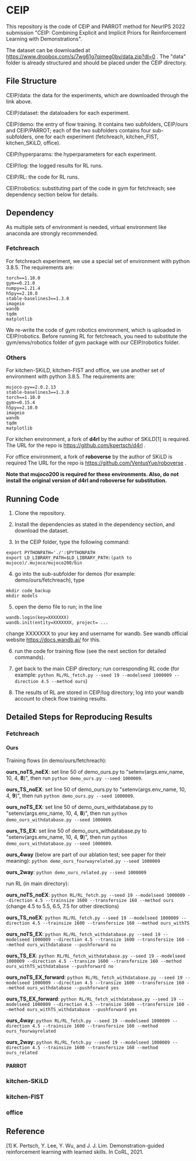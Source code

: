 # CEIP

This repository is the code of CEIP and PARROT method for NeurIPS 2022 submission "CEIP: Combining Explicit and Implicit Priors for Reinforcement Learning with Demonstrations".

The dataset can be downloaded at https://www.dropbox.com/s/7wg61g7qjmeg0bv/data.zip?dl=0 . The "data" folder is already structured and should be placed under the CEIP directory.

## File Structure

CEIP/data: the data for the experiments, which are downloaded through the link above.

CEIP/dataset: the dataloaders for each experiment.

CEIP/demo: the entry of flow training. It contains two subfolders, CEIP/ours and CEIP/PARROT; each of the two subfolders contains four sub-subfolders, one for each experiment (fetchreach, kitchen_FIST, kitchen_SKiLD, office).

CEIP/hyperparams: the hyperparameters for each experiment.

CEIP/log: the logged results for RL runs.

CEIP/RL: the code for RL runs. 

CEIP/robotics: substituting part of the code in gym for fetchreach; see dependency section below for details.

## Dependency

As multiple sets of environment is needed, virtual environment like anaconda are strongly recommended. 

### Fetchreach

For fetchreach experiment, we use a special set of environment with python 3.8.5. The requirements are:
```
torch==1.10.0
gym==0.21.0
numpy==1.21.4
h5py==2.10.0
stable-baselines3==1.3.0
imageio
wandb
tqdm
matplotlib
```
We re-write the code of gym robotics environment, which is uploaded in CEIP/robotics. Before running RL for fetchreach, you need to substitute the gym/envs/robotics folder of gym package with our CEIP/robotics folder.

### Others

For kitchen-SKiLD, kitchen-FIST and office, we use another set of environment with python 3.8.5. The requirements are:
```
mujoco-py==2.0.2.13
stable-baselines3==1.3.0
torch==1.10.0
gym>=0.15.4
h5py==2.10.0
imageio
wandb
tqdm
matplotlib
```
For kitchen environment, a fork of **d4rl** by the author of SKiLD[1] is required. The URL for the repo is https://github.com/kpertsch/d4rl .

For office environment, a fork of **roboverse** by the author of SKiLD is required The URL for the repo is https://github.com/VentusYue/roboverse .

**Note that mujoco200 is required for these environments. Also, do not install the original version of d4rl and roboverse for substitution.**

## Running Code

1. Clone the repository.

2. Install the dependencies as stated in the dependency section, and download the dataset.

3. In the CEIP folder, type the following command: 
``` 
export PYTHONPATH='./':$PYTHONPATH 
export LD_LIBRARY_PATH=$LD_LIBRARY_PATH:(path to mujoco)/.mujoco/mujoco200/bin
```

4. go into the sub-subfolder for demos (for example: demo/ours/fetchreach), type
```
mkdir code_backup
mkdir models
```

5. open the demo file to run; in the line 
```
wandb.login(key=XXXXXXX)
wandb.init(entity=XXXXXXX, project= ...
```
change XXXXXXX to your key and username for wandb. See wandb official website https://docs.wandb.ai/ for this.

6. run the code for training flow (see the next section for detailed commands).

7. get back to the main CEIP directory; run corresponding RL code (for example: ```python RL/RL_fetch.py --seed 19 --modelseed 1000009 --direction 4.5 --method ours```)

8. The results of RL are stored in CEIP/log directory; log into your wandb account to check flow training results.

## Detailed Steps for Reproducing Results


### Fetchreach

#### Ours
Training flows (in demo/ours/fetchreach):

**ours_noTS_noEX**: set line 50 of demo_ours.py to "setenv(args.env_name, 10, 4, **8**)", then run ```python demo_ours.py --seed 1000009```.

**ours_TS_noEX**: set line 50 of demo_ours.py to "setenv(args.env_name, 10, 4, **9**)", then run ```python demo_ours.py --seed 1000009```.

**ours_noTS_EX**: set line 50 of demo_ours_withdatabase.py to "setenv(args.env_name, 10, 4, **8**)", then run ```python demo_ours_withdatabase.py --seed 1000009```.

**ours_TS_EX**: set line 50 of demo_ours_withdatabase.py to "setenv(args.env_name, 10, 4, **9**)", then run ```python demo_ours_withdatabase.py --seed 1000009```.

**ours_4way** (below are part of our ablation test; see paper for their meaning): ```python demo_ours_fourwayrelated.py --seed 1000009```

**ours_2way**: ```python demo_ours_related.py --seed 1000009```

run RL (in main directory):

**ours_noTS_noEX**: ```python RL/RL_fetch.py --seed 19 --modelseed 1000009 --direction 4.5 --trainsize 1600 --transfersize 160 --method ours``` (change 4.5 to 5.5, 6.5, 7.5 for other directions)

**ours_TS_noEX**: ```python RL/RL_fetch.py --seed 19 --modelseed 1000009 --direction 4.5 --trainsize 1600 --transfersize 160 --method ours_withTS```

**ours_noTS_EX**: ```python RL/RL_fetch_withdatabase.py --seed 19 --modelseed 1000009 --direction 4.5 --transize 1600 --transfersize 160 --method ours_withdatabase --pushforward no```

**ours_TS_EX**: ```python RL/RL_fetch_withdatabase.py --seed 19 --modelseed 1000009 --direction 4.5 --transize 1600 --transfersize 160 --method ours_withTS_withdatabase --pushforward no```

**ours_noTS_EX_forward**: ```python RL/RL_fetch_withdatabase.py --seed 19 --modelseed 1000009 --direction 4.5 --transize 1600 --transfersize 160 --method ours_withdatabase --pushforward yes```

**ours_TS_EX_forward**: ```python RL/RL_fetch_withdatabase.py --seed 19 --modelseed 1000009 --direction 4.5 --transize 1600 --transfersize 160 --method ours_withTS_withdatabase --pushforward yes```

**ours_4way**: ```python RL/RL_fetch.py --seed 19 --modelseed 1000009 --direction 4.5 --trainsize 1600 --transfersize 160 --method ours_fourwayrelated```

**ours_2way**: ```python RL/RL_fetch.py --seed 19 --modelseed 1000009 --direction 4.5 --trainsize 1600 --transfersize 160 --method ours_related```

#### PARROT



### kitchen-SKiLD

### kitchen-FIST

### office


## Reference

[1] K. Pertsch, Y. Lee, Y. Wu, and J. J. Lim. Demonstration-guided reinforcement learning with learned skills. In CoRL, 2021.

